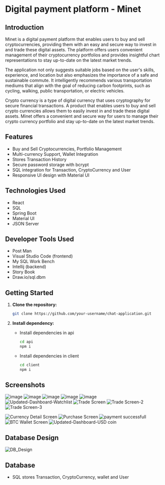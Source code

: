 # Digital payment platform - Minet

## Introduction

Minet is a digital payment platform that enables users to buy and sell cryptocurrencies, providing them with an easy and secure way to invest in and trade these digital assets. The platform offers users convenient management of their cryptocurrency portfolios and provides insightful chart representations to stay up-to-date on the latest market trends.

The application not only suggests suitable jobs based on the user's skills, experience, and location but also emphasizes the importance of a safe and sustainable commute. It intelligently recommends various transportation mediums that align with the goal of reducing carbon footprints, such as cycling, walking, public transportation, or electric vehicles. 

Crypto currency is a type of digital currency that uses cryptography for secure financial transactions. A product that enables users to buy and sell crypto currencies allows them to easily invest in and trade these digital assets. Minet offers a convenient and secure way for users to manage their crypto currency portfolio and stay up-to-date on the latest market trends.

## Features

- Buy and Sell Cryptocurrencies, Portfolio Management
- Multi-currency Support, Wallet Integration
- Stores Transaction History
- Secure password storage with bcrypt
- SQL integration for Transaction, CryptoCurrency and User
- Responsive UI design with Material UI

## Technologies Used

- React
- SQL
- Spring Boot
- Material UI
- JSON Server

## Developer Tools Used

- Post Man
- Visual Studio Code (frontend)
- My SQL Work Bench
- Intellij (backend)
- Story Book
- Draw.io/sql.dbm

## Getting Started

1. **Clone the repository:**

   ```bash
   git clone https://github.com/your-username/chat-application.git 
   ```
2. **Install dependency:**

    - Install dependencies in api 
        ```bash
        cd api
        npm i
        ```
    - Install dependencies in client 
        ```bash
        cd client
        npm i
        ```

## Screenshots 
![image](https://github.com/sanath1515/Minet/assets/60379301/80920e03-bb28-4ba3-bbb0-a792467a8dcc)
![image](https://github.com/sanath1515/Minet/assets/60379301/ef66a704-f414-478d-a8e7-fe09290176d3)
![image](https://github.com/sanath1515/Minet/assets/60379301/ce0a4c37-bf7c-4b69-a432-daaf747fa6da)
![image](https://github.com/sanath1515/Minet/assets/60379301/f9fce487-4558-4256-b70e-5a7e1597f957)
![image](https://github.com/sanath1515/Minet/assets/60379301/14afd87f-b5b2-41d8-b640-4b60524b11fd)
![Updated-Dashboard-Watchlist](https://github.com/sanath1515/Minet/assets/60379301/e3943603-1688-4ff6-bab8-6567ff618b71)
![Trade Screen](https://github.com/sanath1515/Minet/assets/60379301/7b05fa50-ca8a-4657-a4df-c4e4ba3d7e9d)
![Trade Screen-2](https://github.com/sanath1515/Minet/assets/60379301/bca4ea1b-ac30-44cd-9913-4e456bd7c67e)
![Trade Screen-3](https://github.com/sanath1515/Minet/assets/60379301/595da057-2113-49cc-936d-85b5171e5427)

![Currency Detail Screen](https://github.com/sanath1515/Minet/assets/60379301/2505b9f1-3cf5-4411-8c98-649907a5608c)
![Purchase Screen](https://github.com/sanath1515/Minet/assets/60379301/82876e72-011c-44a4-8b74-f3b484836a28)
![payment successfull](https://github.com/sanath1515/Minet/assets/60379301/56f16596-3146-495a-ba5e-25ad9743afab)
![BTC Wallet Screen](https://github.com/sanath1515/Minet/assets/60379301/aa0b5c19-0794-46a5-badb-d12d5f2a06e6)
![Updated-Dashboard-USD coin](https://github.com/sanath1515/Minet/assets/60379301/dacd9fab-74d1-4f9d-99bb-4417836d2fc5)




## Database Design 
![DB_Design](https://github.com/sanath1515/Minet/assets/60379301/e25313a2-234e-44b9-a44f-1c1a76c1cde0)


## Database

- SQL stores Transaction, CryptoCurrency, wallet and User
  

                    
